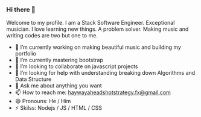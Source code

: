### Hi there 👋

Welcome to my profile. I am a Stack Software Engineer. Exceptional musician. I love learning new things. A problem solver. Making music and writing codes are two but one to me.

- 🔭 I’m currently working on making beautiful music and building my portfolio
- 🌱 I’m currently mastering bootstrap
- 👯 I’m looking to collaborate on javascript projects
- 🤔 I’m looking for help with understanding breaking down Algorithms and Data Structure
- 💬 Ask me about anything you want
- 📫 How to reach me: haywayaheadshotstrategy.fx@gmail.com
- 😄 Pronouns: He / Him
- ⚡ Skilss: Nodejs / JS /  HTML / CSS


